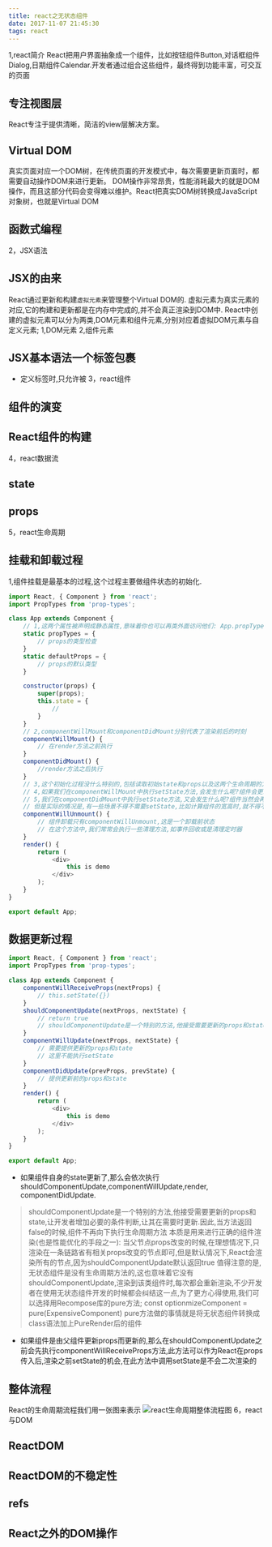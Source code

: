 ```yaml
---
title: react之无状态组件
date: 2017-11-07 21:45:30
tags: react
---
```


1,react简介
React把用户界面抽象成一个组件，比如按钮组件Button,对话框组件Dialog,日期组件Calendar.开发者通过组合这些组件，最终得到功能丰富，可交互的页面
## 专注视图层
React专注于提供清晰，简洁的view层解决方案。
## Virtual DOM 
真实页面对应一个DOM树，在传统页面的开发模式中，每次需要更新页面时，都需要自动操作DOM来进行更新。
DOM操作非常昂贵，性能消耗最大的就是DOM操作，而且这部分代码会变得难以维护。React把真实DOM树转换成JavaScript对象树，也就是Virtual DOM
## 函数式编程

2，JSX语法

## JSX的由来
React通过更新和构建`虚拟元素`来管理整个Virtual DOM的.
虚拟元素为真实元素的对应,它的构建和更新都是在内存中完成的,并不会真正渲染到DOM中.
React中创建的虚拟元素可以分为两类,DOM元素和组件元素,分别对应着虚拟DOM元素与自定义元素;
1,DOM元素
2,组件元素
## JSX基本语法一个标签包裹
- 定义标签时,只允许被
3，react组件
## 组件的演变
## React组件的构建
4，react数据流
## state
## props

5，react生命周期
## 挂载和卸载过程
1,组件挂载是最基本的过程,这个过程主要做组件状态的初始化.
```js
import React, { Component } from 'react';
import PropTypes from 'prop-types';

class App extends Component {
    // 1,这两个属性被声明成静态属性,意味着你也可以再类外面访问他们: App.propTypes和 App.defaultProps
    static propTypes = {
        // props的类型检查
    }
    static defaultProps = {
        // props的默认类型
    }

    constructor(props) {
        super(props);
        this.state = {
            //
        }
    }
    // 2,componentWillMount和componentDidMount分别代表了渲染前后的时刻
    componentWillMount() {
        // 在render方法之前执行
    }
    componentDidMount() {
        //render方法之后执行
    }
    // 3,这个初始化过程没什么特别的,包括读取初始state和props以及这两个生命周期的方法componentWillMount和componentDidMount,这些都只会在组件初始化时运行一次
    // 4,如果我们在componentWillMount中执行setState方法,会发生什么呢?组件会更新state,但是组件只渲染一次,初始化的state都可以放在this.state
    // 5,我们在componentDidMount中执行setState方法,又会发生什么呢?组件当然会再次更新,不过在初始化阶段就渲染了两次,这并不是一件好事.
    // 但是实际的情况是,有一些场景不得不需要setState,比如计算组件的宽高时,就不得不让组件先渲染,更新必要的信息,再次渲染
    componentWillUnmount() {
        // 组件卸载只有componentWillUnmount,这是一个卸载前状态
        // 在这个方法中,我们常常会执行一些清理方法,如事件回收或是清理定时器
    }
    render() {
        return (
            <div>
                this is demo
            </div>
        );
    }
}

export default App;
```
## 数据更新过程
```js
import React, { Component } from 'react';
import PropTypes from 'prop-types';

class App extends Component {
    componentWillReceiveProps(nextProps) {
        // this.setState({})
    }
    shouldComponentUpdate(nextProps, nextState) {
        // return true
        // shouldComponentUpdate是一个特别的方法,他接受需要更新的props和state,让开发者增加必要的条件判断,让其在需要时更新.因此,当方法返回false的时候,组件不再向下执行生命周期方法
    }
    componentWillUpdate(nextProps, nextState) {
        // 需要提供更新的props和state
        // 这里不能执行setState
    }
    componentDidUpdate(prevProps, prevState) {
        // 提供更新前的props和state
    }
    render() {
        return (
            <div>
                this is demo
            </div>
        );
    }
}

export default App;
```
- 如果组件自身的state更新了,那么会依次执行shouldComponentUpdate,componentWillUpdate,render, componentDidUpdate.
>   shouldComponentUpdate是一个特别的方法,他接受需要更新的props和state,让开发者增加必要的条件判断,让其在需要时更新.因此,当方法返回false的时候,组件不再向下执行生命周期方法
    本质是用来进行正确的组件渲染(也是性能优化的手段之一):
    当父节点props改变的时候,在理想情况下,只渲染在一条链路省有相关props改变的节点即可,但是默认情况下,React会渲染所有的节点,因为shouldComponentUpdate默认返回true
    值得注意的是,无状态组件是没有生命周期方法的,这也意味着它没有shouldComponentUpdate,渲染到该类组件时,每次都会重新渲染,不少开发者在使用无状态组件开发的时候都会纠结这一点,为了更方心得使用,我们可以选择用Recompose库的pure方法;
    const optionmizeComponent = pure(ExpensiveComponent)
    pure方法做的事情就是将无状态组件转换成class语法加上PureRender后的组件

- 如果组件是由父组件更新props而更新的,那么在shouldComponentUpdate之前会先执行componentWillReceiveProps方法,此方法可以作为React在props传入后,渲染之前setState的机会,在此方法中调用setState是不会二次渲染的
## 整体流程
React的生命周期流程我们用一张图来表示
![react生命周期整体流程图](http://oo4xdz5i0.bkt.clouddn.com/reactLife.jpeg)
6，react与DOM
## ReactDOM
## ReactDOM的不稳定性
## refs
## React之外的DOM操作
